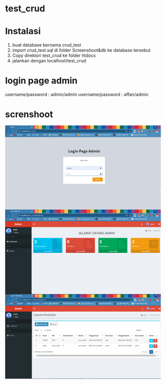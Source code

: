 # test_crud

# Instalasi
1. buat database bernama crud_test
2. import crud_test.sql di folder Screenshoot&db ke database tersebut
3. Copy direktori test_crud ke folder htdocs
4. jalankan dengan localhost/test_crud

# login page admin
username/password : admin/admin
username/password : affan/admin

# screnshoot 
<img align="center" src="/Screenshot&db/login.png" />
<img align="center" src="/Screenshot&db/dashboard.png" />
<img align="center" src="/Screenshot&db/data.png" />

 
